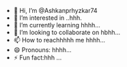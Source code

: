 - 👋 Hi, I’m @Ashkanprhyzkar74
- 👀 I’m interested in ..hhh.
- 🌱 I’m currently learning hhhh...
- 💞️ I’m looking to collaborate on hbhh...
- 📫 How to reachhhhh me hhhh...
- 😄 Pronouns: hhhh...
- ⚡ Fun fact:hhh ...

<!---
Ashkanprhyzkar74/Ashkanprhyzkar74 is a ✨ special ✨ repository because its `README.md` (this file) appears on your GitHub profile.
You can click the Preview link to take a look at your changes.
--->
